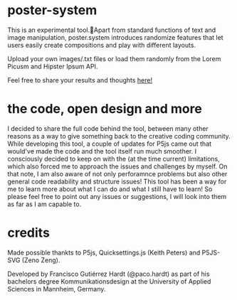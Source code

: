# poster-system
This is an experimental tool.Apart from standard functions of text and image manipulation, poster.system introduces randomize features that let users easily create compositions and play with different layouts. 

Upload your own images/.txt files or load them randomly from the Lorem Picusm and Hipster Ipsum API. 

Feel free to share your results and thoughts [here!](https://forms.gle/KVcrkmvUtwRVcFTE9)

# the code, open design and more
I decided to share the full code behind the tool, between many other reasons as a way to give something back to the creative coding community.
While developing this tool, a couple of updates for P5js came out that would've made the code and the tool itself run much smoother. I consciously decided to keep on with the (at the time current) limitations, which also forced me to approach the issues and challenges by myself. On that note, I am also aware of not only perforamnce problems but also other general code readability and structure issues! This tool has been a way for me to learn more about what I can do and what I still have to learn! So please feel free to point out any issues or suggestions, I will look into them as far as I am capable to. 

# credits
Made possible thankts to P5js, Quicksettings.js (Keith Peters) and P5JS-SVG (Zeno Zeng).

Developed by Francisco Gutiérrez Hardt (@paco.hardt) as part of his bachelors degree Kommunikationsdesign at the University of Applied Sciences in Mannheim, Germany.
